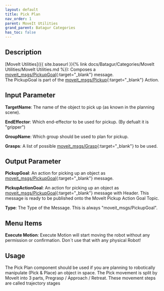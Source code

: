 ```yaml
---
layout: default
title: Pick Plan
nav_order: 1
parent: MoveIt Utilities
grand_parent: Batagur Categories
has_toc: false
---
```


## Description

[MoveIt Utilities]({{ site.baseurl }}{% link docs/Batagur/Categories/MoveIt Utilities/MoveIt Utilities.md %}): Composes a [moveit_msgs/PickupGoal](http://docs.ros.org/api/moveit_msgs/html/action/Pickup.html){:target="_blank"} message.<br/>
The PickupGoal is part of the [moveit_msgs/Pickup](http://docs.ros.org/api/moveit_msgs/html/action/Pickup.html){:target="_blank"} Action.

## Input Parameter

**TargetName**: The name of the object to pick up (as known in the planning scene).

**EndEffector**: Which end-effector to be used for pickup. (By defualt it is "gripper")

**GroupName**: Which group should be used to plan for pickup.

**Grasps**: A list of possible [moveit_msgs/Grasp](http://docs.ros.org/api/moveit_msgs/html/msg/Grasp.html){:target="_blank"} to be used.

## Output Parameter

**PickupGoal**: An action for picking up an object as [moveit_msgs/PickupGoal](http://docs.ros.org/api/moveit_msgs/html/action/Pickup.html){:target="_blank"} message. 

**PickupActionGoal**: An action for picking up an object as [moveit_msgs/PickupGoal](http://docs.ros.org/api/moveit_msgs/html/action/Pickup.html){:target="_blank"} message with Header. This message is ready to be published onto the MoveIt Pickup Action Goal Topic.

**Type**: The Type of the Message. This is always "moveit_msgs/PickupGoal".

## Menu Items

**Execute Motion**: Execute Motion will start moving the robot without any permission or confirmation. Don´t use that with any physical Robot!

## Usage
The Pick Plan component should be used if you are planning to robotically manipulate (Pick & Place) an object in space. The Pick movement is split by MoveIt into 3 parts, Pregrasp / Approach / Retreat. These movement steps are called trajectory stages


